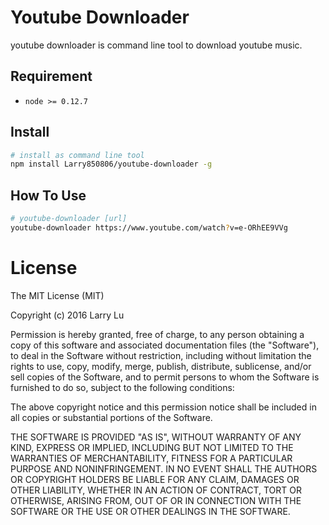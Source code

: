 # Youtube Downloader

youtube downloader is command line tool to download youtube music.

## Requirement

- `node >= 0.12.7`

## Install

```bash
# install as command line tool
npm install Larry850806/youtube-downloader -g
```

## How To Use

```bash
# youtube-downloader [url]
youtube-downloader https://www.youtube.com/watch?v=e-ORhEE9VVg  
```

# License

The MIT License (MIT)

Copyright (c) 2016 Larry Lu

Permission is hereby granted, free of charge, to any person obtaining a copy
of this software and associated documentation files (the "Software"), to deal
in the Software without restriction, including without limitation the rights
to use, copy, modify, merge, publish, distribute, sublicense, and/or sell
copies of the Software, and to permit persons to whom the Software is
furnished to do so, subject to the following conditions:

The above copyright notice and this permission notice shall be included in all
copies or substantial portions of the Software.

THE SOFTWARE IS PROVIDED "AS IS", WITHOUT WARRANTY OF ANY KIND, EXPRESS OR
IMPLIED, INCLUDING BUT NOT LIMITED TO THE WARRANTIES OF MERCHANTABILITY,
FITNESS FOR A PARTICULAR PURPOSE AND NONINFRINGEMENT. IN NO EVENT SHALL THE
AUTHORS OR COPYRIGHT HOLDERS BE LIABLE FOR ANY CLAIM, DAMAGES OR OTHER
LIABILITY, WHETHER IN AN ACTION OF CONTRACT, TORT OR OTHERWISE, ARISING FROM,
OUT OF OR IN CONNECTION WITH THE SOFTWARE OR THE USE OR OTHER DEALINGS IN THE
SOFTWARE.
